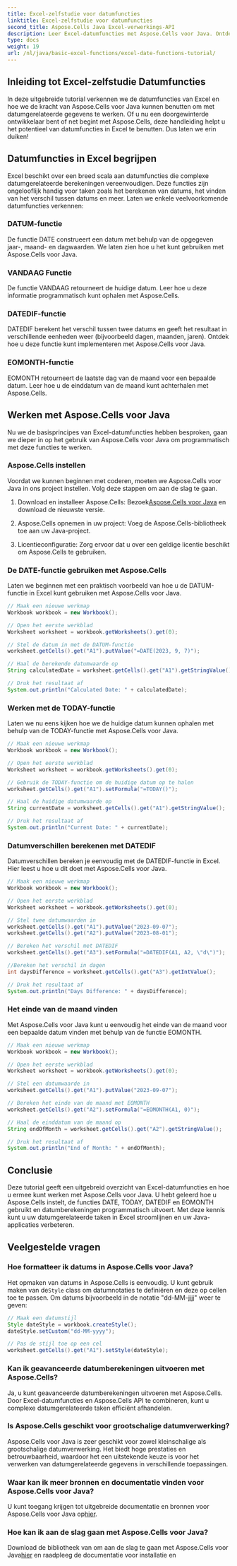 ```yaml
---
title: Excel-zelfstudie voor datumfuncties
linktitle: Excel-zelfstudie voor datumfuncties
second_title: Aspose.Cells Java Excel-verwerkings-API
description: Leer Excel-datumfuncties met Aspose.Cells voor Java. Ontdek stap-voor-stap tutorials met broncode.
type: docs
weight: 19
url: /nl/java/basic-excel-functions/excel-date-functions-tutorial/
---
```


## Inleiding tot Excel-zelfstudie Datumfuncties

In deze uitgebreide tutorial verkennen we de datumfuncties van Excel en hoe we de kracht van Aspose.Cells voor Java kunnen benutten om met datumgerelateerde gegevens te werken. Of u nu een doorgewinterde ontwikkelaar bent of net begint met Aspose.Cells, deze handleiding helpt u het potentieel van datumfuncties in Excel te benutten. Dus laten we erin duiken!

## Datumfuncties in Excel begrijpen

Excel beschikt over een breed scala aan datumfuncties die complexe datumgerelateerde berekeningen vereenvoudigen. Deze functies zijn ongelooflijk handig voor taken zoals het berekenen van datums, het vinden van het verschil tussen datums en meer. Laten we enkele veelvoorkomende datumfuncties verkennen:

### DATUM-functie

De functie DATE construeert een datum met behulp van de opgegeven jaar-, maand- en dagwaarden. We laten zien hoe u het kunt gebruiken met Aspose.Cells voor Java.

### VANDAAG Functie

De functie VANDAAG retourneert de huidige datum. Leer hoe u deze informatie programmatisch kunt ophalen met Aspose.Cells.

### DATEDIF-functie

DATEDIF berekent het verschil tussen twee datums en geeft het resultaat in verschillende eenheden weer (bijvoorbeeld dagen, maanden, jaren). Ontdek hoe u deze functie kunt implementeren met Aspose.Cells voor Java.

### EOMONTH-functie

EOMONTH retourneert de laatste dag van de maand voor een bepaalde datum. Leer hoe u de einddatum van de maand kunt achterhalen met Aspose.Cells.

## Werken met Aspose.Cells voor Java

Nu we de basisprincipes van Excel-datumfuncties hebben besproken, gaan we dieper in op het gebruik van Aspose.Cells voor Java om programmatisch met deze functies te werken.

### Aspose.Cells instellen

Voordat we kunnen beginnen met coderen, moeten we Aspose.Cells voor Java in ons project instellen. Volg deze stappen om aan de slag te gaan.

1. Download en installeer Aspose.Cells: Bezoek[Aspose.Cells voor Java](https://releases.aspose.com/cells/java/) en download de nieuwste versie.

2. Aspose.Cells opnemen in uw project: Voeg de Aspose.Cells-bibliotheek toe aan uw Java-project.

3. Licentieconfiguratie: Zorg ervoor dat u over een geldige licentie beschikt om Aspose.Cells te gebruiken.

### De DATE-functie gebruiken met Aspose.Cells

Laten we beginnen met een praktisch voorbeeld van hoe u de DATUM-functie in Excel kunt gebruiken met Aspose.Cells voor Java.

```java
// Maak een nieuwe werkmap
Workbook workbook = new Workbook();

// Open het eerste werkblad
Worksheet worksheet = workbook.getWorksheets().get(0);

// Stel de datum in met de DATUM-functie
worksheet.getCells().get("A1").putValue("=DATE(2023, 9, 7)");

// Haal de berekende datumwaarde op
String calculatedDate = worksheet.getCells().get("A1").getStringValue();

// Druk het resultaat af
System.out.println("Calculated Date: " + calculatedDate);
```

### Werken met de TODAY-functie

Laten we nu eens kijken hoe we de huidige datum kunnen ophalen met behulp van de TODAY-functie met Aspose.Cells voor Java.

```java
// Maak een nieuwe werkmap
Workbook workbook = new Workbook();

// Open het eerste werkblad
Worksheet worksheet = workbook.getWorksheets().get(0);

// Gebruik de TODAY-functie om de huidige datum op te halen
worksheet.getCells().get("A1").setFormula("=TODAY()");

// Haal de huidige datumwaarde op
String currentDate = worksheet.getCells().get("A1").getStringValue();

// Druk het resultaat af
System.out.println("Current Date: " + currentDate);
```

### Datumverschillen berekenen met DATEDIF

Datumverschillen bereken je eenvoudig met de DATEDIF-functie in Excel. Hier leest u hoe u dit doet met Aspose.Cells voor Java.

```java
// Maak een nieuwe werkmap
Workbook workbook = new Workbook();

// Open het eerste werkblad
Worksheet worksheet = workbook.getWorksheets().get(0);

// Stel twee datumwaarden in
worksheet.getCells().get("A1").putValue("2023-09-07");
worksheet.getCells().get("A2").putValue("2023-08-01");

// Bereken het verschil met DATEDIF
worksheet.getCells().get("A3").setFormula("=DATEDIF(A1, A2, \"d\")");

//Bereken het verschil in dagen
int daysDifference = worksheet.getCells().get("A3").getIntValue();

// Druk het resultaat af
System.out.println("Days Difference: " + daysDifference);
```

### Het einde van de maand vinden

Met Aspose.Cells voor Java kunt u eenvoudig het einde van de maand voor een bepaalde datum vinden met behulp van de functie EOMONTH.

```java
// Maak een nieuwe werkmap
Workbook workbook = new Workbook();

// Open het eerste werkblad
Worksheet worksheet = workbook.getWorksheets().get(0);

// Stel een datumwaarde in
worksheet.getCells().get("A1").putValue("2023-09-07");

// Bereken het einde van de maand met EOMONTH
worksheet.getCells().get("A2").setFormula("=EOMONTH(A1, 0)");

// Haal de einddatum van de maand op
String endOfMonth = worksheet.getCells().get("A2").getStringValue();

// Druk het resultaat af
System.out.println("End of Month: " + endOfMonth);
```

## Conclusie

Deze tutorial geeft een uitgebreid overzicht van Excel-datumfuncties en hoe u ermee kunt werken met Aspose.Cells voor Java. U hebt geleerd hoe u Aspose.Cells instelt, de functies DATE, TODAY, DATEDIF en EOMONTH gebruikt en datumberekeningen programmatisch uitvoert. Met deze kennis kunt u uw datumgerelateerde taken in Excel stroomlijnen en uw Java-applicaties verbeteren.

## Veelgestelde vragen

### Hoe formatteer ik datums in Aspose.Cells voor Java?

 Het opmaken van datums in Aspose.Cells is eenvoudig. U kunt gebruik maken van de`Style` class om datumnotaties te definiëren en deze op cellen toe te passen. Om datums bijvoorbeeld in de notatie "dd-MM-jjjj" weer te geven:

```java
// Maak een datumstijl
Style dateStyle = workbook.createStyle();
dateStyle.setCustom("dd-MM-yyyy");

// Pas de stijl toe op een cel
worksheet.getCells().get("A1").setStyle(dateStyle);
```

### Kan ik geavanceerde datumberekeningen uitvoeren met Aspose.Cells?

Ja, u kunt geavanceerde datumberekeningen uitvoeren met Aspose.Cells. Door Excel-datumfuncties en Aspose.Cells API te combineren, kunt u complexe datumgerelateerde taken efficiënt afhandelen.

### Is Aspose.Cells geschikt voor grootschalige datumverwerking?

Aspose.Cells voor Java is zeer geschikt voor zowel kleinschalige als grootschalige datumverwerking. Het biedt hoge prestaties en betrouwbaarheid, waardoor het een uitstekende keuze is voor het verwerken van datumgerelateerde gegevens in verschillende toepassingen.

### Waar kan ik meer bronnen en documentatie vinden voor Aspose.Cells voor Java?

 U kunt toegang krijgen tot uitgebreide documentatie en bronnen voor Aspose.Cells voor Java op[hier](https://reference.aspose.com/cells/java/).

### Hoe kan ik aan de slag gaan met Aspose.Cells voor Java?

 Download de bibliotheek van om aan de slag te gaan met Aspose.Cells voor Java[hier](https://releases.aspose.com/cells/java/) en raadpleeg de documentatie voor installatie en
